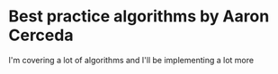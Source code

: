 # Best practice algorithms by Aaron Cerceda

I'm covering a lot of algorithms and I'll be implementing a lot more
